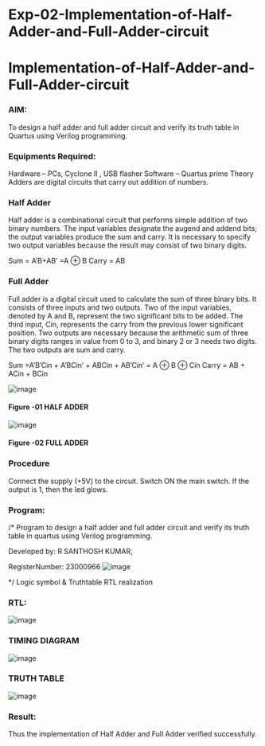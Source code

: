 # Exp-02-Implementation-of-Half-Adder-and-Full-Adder-circuit

# Implementation-of-Half-Adder-and-Full-Adder-circuit
### AIM:
To design a half adder and full adder circuit and verify its truth table in Quartus using Verilog programming.

### Equipments Required:
Hardware – PCs, Cyclone II , USB flasher
Software – Quartus prime
Theory
Adders are digital circuits that carry out addition of numbers.

### Half Adder
Half adder is a combinational circuit that performs simple addition of two binary numbers. The input variables designate the augend and addend bits; the output variables produce the sum and carry. It is necessary to specify two output variables because the result may consist of two binary digits.

Sum = A’B+AB’ =A ⊕ B Carry = AB

### Full Adder
Full adder is a digital circuit used to calculate the sum of three binary bits. It consists of three inputs and two outputs. Two of the input variables, denoted by A and B, represent the two significant bits to be added. The third input, Cin, represents the carry from the previous lower significant position. Two outputs are necessary because the arithmetic sum of three binary digits ranges in value from 0 to 3, and binary 2 or 3 needs two digits. The two outputs are sum and carry.

Sum =A’B’Cin + A’BCin’ + ABCin + AB’Cin’ = A ⊕ B ⊕ Cin Carry = AB + ACin + BCin

 ![image](https://user-images.githubusercontent.com/36288975/163552156-a13e5a56-c638-4110-97d9-8896907c8d25.png)

#### Figure -01 HALF ADDER 


![image](https://user-images.githubusercontent.com/36288975/163552057-b3547877-6d07-45b4-b7e0-bcfebfad9e1d.png)

#### Figure -02 FULL ADDER 

### Procedure

Connect the supply (+5V) to the circuit.
Switch ON the main switch.
If the output is 1, then the led glows.
### Program:
/*
Program to design a half adder and full adder circuit and verify its truth table in quartus using Verilog programming.

Developed by: R SANTHOSH KUMAR,





RegisterNumber:  23000966
![image](https://github.com/23000966/Exp-02-Implementation-of-Half-Adder-and-Full-Adder-circuit/assets/153983364/1a02f62f-fecd-4aa3-91cc-8d8b1582facb)


*/
Logic symbol & Truthtable
RTL realization

### RTL:
![image](https://github.com/23000966/Exp-02-Implementation-of-Half-Adder-and-Full-Adder-circuit/assets/153983364/33260f2f-7a24-46d1-987c-ce79204bab01)

### TIMING DIAGRAM
![image](https://github.com/23000966/Exp-02-Implementation-of-Half-Adder-and-Full-Adder-circuit/assets/153983364/529e57c2-8a9c-4244-8c92-b091a27fc64a)


### TRUTH TABLE 
![image](https://github.com/23000966/Exp-02-Implementation-of-Half-Adder-and-Full-Adder-circuit/assets/153983364/d5702d2c-5ca3-476c-9712-23798c21edaa)

### Result:
Thus the implementation of Half Adder and Full Adder verified successfully.
